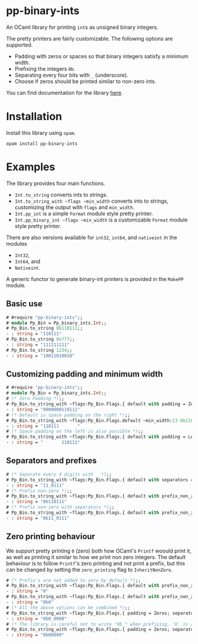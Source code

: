 # pp-binary-ints

An OCaml library for printing `int`s as unsigned binary integers.

The pretty printers are fairly customizable. The following options are supported.

- Padding with zeros or spaces so that binary integers satisfy a minimum width.
- Prefixing the integers `0b`.
- Separating every four bits with `_` (underscore).
- Choose if zeros should be printed similar to non-zero ints.

You can find documentation for the library [here](https://ifazk.github.io/pp-binary-ints/).

# Installation
Install this library using `opam`.

```
opam install pp-binary-ints
```

# Examples

The library provides four main functions.

- `Int.to_string` converts ints to strings.
- `Int.to_string_with ~flags ~min_width` converts ints to strings, customizing the output with `flags` and `min_width`.
- `Int.pp_int` is a simple `Format` module style pretty printer.
- `Int.pp_binary_int ~flags ~min_width` is a customizable `Format` module style pretty printer.

There are also versions available for `int32`, `int64`, and `nativeint` in the
modules
- `Int32`,
- `Int64`, and
- `Nativeint`.

A generic functor to generate binary-int printers is provided in the `MakePP`
module.

## Basic use

```ocaml
# #require "pp-binary-ints";;
# module Pp_Bin = Pp_binary_ints.Int;;
# Pp_Bin.to_string 0b110111;;
- : string = "110111"
# Pp_Bin.to_string 0o777;;
- : string = "111111111"
# Pp_Bin.to_string 1234;;
- : string = "10011010010"
```

## Customizing padding and minimum width

```ocaml
# #require "pp-binary-ints";;
# module Pp_Bin = Pp_binary_ints.Int;;
# (* Zero Padding *);;
# Pp_Bin.to_string_with ~flags:Pp_Bin.Flags.{ default with padding = Zeros } ~min_width:13 0b110111;;
- : string = "0000000110111"
# (* Default is space padding on the right *);;
# Pp_Bin.to_string_with ~flags:Pp_Bin.Flags.default ~min_width:13 0b110111;;
- : string = "110111       "
# (* Space padding on the left is also possible *);;
# Pp_Bin.to_string_with ~flags:Pp_Bin.Flags.{ default with padding = Left} ~min_width:13 0b110111;;
- : string = "       110111"
```

## Separators and prefixes

```ocaml
# (* Separate every 4 digits with _ *);;
# Pp_Bin.to_string_with ~flags:Pp_Bin.Flags.{ default with separators = true } ~min_width:1 0b110111;;
- : string = "11_0111"
# (* Prefix non-zero *);;
# Pp_Bin.to_string_with ~flags:Pp_Bin.Flags.{ default with prefix_non_zero = true } ~min_width:1 0b110111;;
- : string = "0b110111"
# (* Prefix non-zero with separators *);;
# Pp_Bin.to_string_with ~flags:Pp_Bin.Flags.{ default with prefix_non_zero = true; separators = true } ~min_width:1 0b110111;;
- : string = "0b11_0111"
```

## Zero printing behaviour

We support pretty printing `0` (zero) both how OCaml's `Printf` woould print it,
as well as printing it similar to how we print non zero integers. The default
behaviour is to follow `Printf`'s zero printing and not print a prefix, but this
can be changed by setting the `zero_printing` flag to `InheritNonZero`.

```ocaml
# (* Prefix's are not added to zero by default *);;
# Pp_Bin.to_string_with ~flags:Pp_Bin.Flags.{ default with prefix_non_zero = true } ~min_width:1 0;;
- : string = "0"
# Pp_Bin.to_string_with ~flags:Pp_Bin.Flags.{ default with prefix_non_zero = true; zero_printing = InheritNonZero } ~min_width:1 0;;
- : string = "0b0"
# (* All the above options can be combined *);;
# Pp_Bin.to_string_with ~flags:Pp_Bin.Flags.{ padding = Zeros; separators = true; prefix_non_zero = true; zero_printing = InheritNonZero } ~min_width:8 0;;
- : string = "0b0_0000"
# (* The library is careful not to write "0b_" when prefixing, 'b' is always followed by a digit *);;
# Pp_Bin.to_string_with ~flags:Pp_Bin.Flags.{ padding = Zeros; separators = true; prefix_non_zero = true; zero_printing = InheritNonZero } ~min_width:7 0;;
- : string = "0b00000"
```
